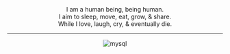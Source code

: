 <div align="center">
I am a human being, being human.<br>
I aim to sleep, move, eat, grow, & share.<br>
While I love, laugh, cry, & eventually die.

---

<img src="https://github-readme-stats.vercel.app/api?username=philoserf&show_icons=true&count_private=true&theme=tokyonight" alt="mysql"/>
</div>
